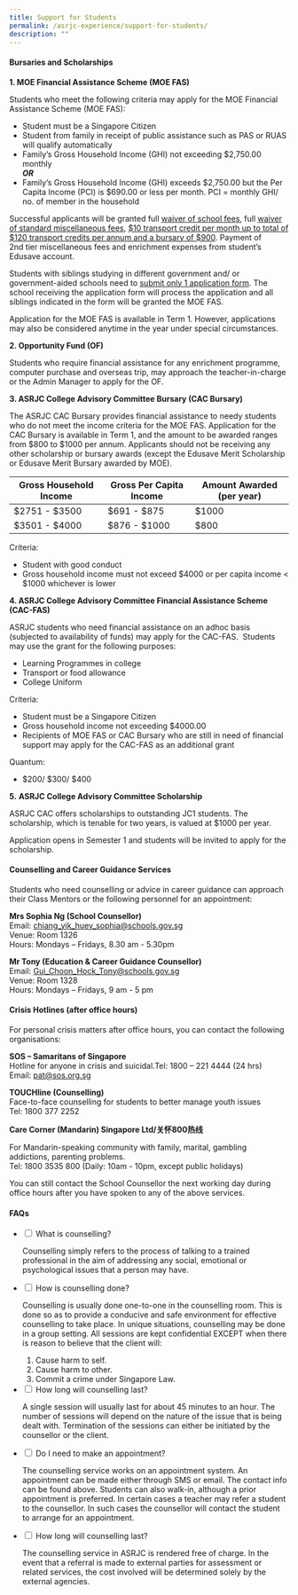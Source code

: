```yaml
---
title: Support for Students
permalink: /asrjc-experience/support-for-students/
description: ""
---
```

#### **Bursaries and Scholarships**

**1\. MOE Financial Assistance Scheme (MOE FAS)**

Students who meet the following criteria may apply for the MOE Financial Assistance Scheme (MOE FAS):

*   Student must be a Singapore Citizen
*   Student from family in receipt of public assistance such as PAS or RUAS will qualify automatically
*   Family’s Gross Household Income (GHI) not exceeding $2,750.00 monthly  
    **_OR_**
*   Family’s Gross Household Income (GHI) exceeds $2,750.00 but the Per Capita Income (PCI) is $690.00 or less per month. PCI = monthly GHI/ no. of member in the household

Successful applicants will be granted full <u>waiver of school fees</u>, full <u>waiver of standard miscellaneous fees</u>, <u>$10 transport credit per month up to total of $120 transport credits per annum and a bursary of $900</u>. Payment of 2nd&nbsp;tier miscellaneous fees and enrichment expenses from student’s Edusave account.

Students with siblings studying in different government and/ or government-aided schools need to <u>submit only 1 application form</u>. The school receiving the application form will process the application and all siblings indicated in the form will be granted the MOE FAS.

Application for the MOE FAS is available in Term 1. However, applications may also be considered anytime in the year under special circumstances.

**2\. Opportunity Fund (OF)**

Students who require financial assistance for any enrichment programme, computer purchase and overseas trip, may approach the teacher-in-charge or the Admin Manager to apply for the OF.

**3\. ASRJC College Advisory Committee Bursary (CAC Bursary)**

The ASRJC CAC Bursary provides financial assistance to needy students who do not meet the income criteria for the MOE FAS. Application for the CAC Bursary is available in Term 1, and the amount to be awarded ranges from $800 to $1000 per annum. Applicants should not be receiving any other scholarship or bursary awards (except the Edusave Merit Scholarship or Edusave Merit Bursary awarded by MOE).

| **Gross Household Income** | **Gross Per Capita Income** | **Amount Awarded (per year)** |
| -------- | -------- | -------- |
| $2751 - $3500     | $691 - $875     | $1000     |
| $3501 - $4000     | $876 - $1000     | $800     |


Criteria:

*   Student with good conduct
*   Gross household income must not exceed $4000 or per capita income &lt; $1000 whichever is lower

**4\. ASRJC College Advisory Committee Financial Assistance Scheme (CAC-FAS)**

ASRJC students who need financial assistance on an adhoc basis (subjected to availability of funds) may apply for the CAC-FAS.&nbsp; Students may use the grant for the following purposes:

*   Learning Programmes in college
*   Transport or food allowance
*   College Uniform

Criteria:

*   Student must be a Singapore Citizen
*   Gross household income not exceeding $4000.00
*   Recipients of MOE FAS or CAC Bursary who are still in need of financial support may apply for the CAC-FAS as an additional grant

Quantum:

*   $200/ $300/ $400&nbsp;

**5.**&nbsp;**ASRJC College Advisory Committee Scholarship**

ASRJC CAC offers scholarships to outstanding JC1 students. The scholarship, which is tenable for two years, is valued at $1000 per year.

Application opens in Semester 1 and students will be invited to apply for the scholarship.

#### **Counselling and Career Guidance Services**

Students who need counselling or advice in career guidance can approach their Class Mentors or the following personnel for an appointment:

**Mrs Sophia Ng (School Counsellor)**  
Email: <a href="mailto:chiang_yik_huey_sophia@schools.gov.sg">chiang_yik_huey_sophia@schools.gov.sg</a><br>
Venue: Room 1326  
Hours: Mondays – Fridays, 8.30 am - 5.30pm

**Mr Tony (Education &amp; Career Guidance Counsellor)**  
Email: <a href="mailto:Gui_Choon_Hock_Tony@schools.gov.sg">Gui_Choon_Hock_Tony@schools.gov.sg</a><br>
Venue: Room 1328  
Hours: Mondays – Fridays, 9 am - 5 pm

#### **Crisis Hotlines**&nbsp;(after office hours)

For personal crisis matters after office hours, you can contact the following organisations:

**SOS – Samaritans of Singapore**  
Hotline for anyone in crisis and suicidal.Tel: 1800 – 221 4444 (24 hrs)  
Email:&nbsp;[pat@sos.org.sg](mailto:pat@sos.org.sg)

**TOUCHline (Counselling)**  
Face-to-face counselling for students to better manage youth issues  
Tel: 1800 377 2252

**Care Corner (Mandarin) Singapore Ltd/关怀800热线**

For Mandarin-speaking community with family, marital, gambling addictions, parenting problems.  
Tel: 1800 3535 800 (Daily: 10am - 10pm, except public holidays)

You can still contact the School Counsellor the next working day during office hours after you have spoken to any of the above services.

#### FAQs

<ul class="jekyllcodex_accordion">
  <li>
    <input type="checkbox" id="accordion1">
    <label for="accordion1">What is counselling?</label>
    <div>
      <p>Counselling simply refers to the process of talking to a trained professional in the aim of addressing any social, emotional or psychological issues that a person may have.</p>
    </div>
	</li>
   <li>
    <input type="checkbox" id="accordion2">
    <label for="accordion2">How is counselling done?</label>
    <div>
      <p>Counselling is usually done one-to-one in the counselling room. This is done so as to provide a conducive and safe environment for effective counselling to take place. In unique situations, counselling may be done in a group setting. All sessions are kept confidential EXCEPT when there is reason to believe that the client will:</p>
			<ol>
        <li>Cause harm to self.</li>
        <li>Cause harm to other.</li>
        <li>Commit a crime under Singapore Law.</li>
      </ol>
    </div>
	</li>
	  <li>
    <input type="checkbox" id="accordion3">
    <label for="accordion3">How long will counselling last? </label>
    <div>
			<p>A single session will usually last for about 45 minutes to an hour. The number of sessions will depend on the nature of the issue that is being dealt with. Termination of the sessions can either be initiated by the counsellor or the client.</p>
    </div>
	</li>
	<li>
    <input type="checkbox" id="accordion4">
    <label for="accordion4">Do I need to make an appointment? </label>
    <div>
			<p>The counselling service works on an appointment system. An appointment can be made either through SMS or email. The contact info can be found above. Students can also walk-in, although a prior appointment is preferred. In certain cases a teacher may refer a student to the counsellor. In such cases the counsellor will contact the student to arrange for an appointment.</p>
    </div>
	</li>
	<li>
    <input type="checkbox" id="accordion5">
    <label for="accordion5">How long will counselling last? </label>
    <div>
			<p>The counselling service in ASRJC is rendered free of charge. In the event that a referral is made to external parties for assessment or related services, the cost involved will be determined solely by the external agencies.</p>
    </div>
	</li>
</ul>